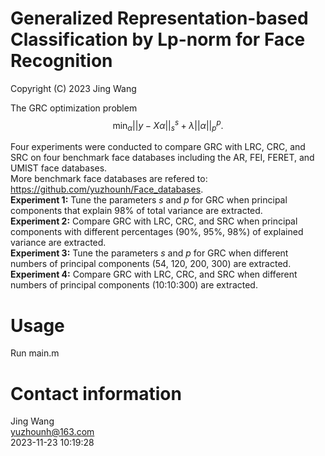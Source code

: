 # Generalized Representation-based Classification by Lp-norm for Face Recognition
Copyright (C) 2023 Jing Wang

The GRC optimization problem
$$\mathop{\min}_{\alpha}||y-X\alpha||_s^s+\lambda||\alpha||_p^p.$$

Four experiments were conducted to compare GRC with LRC, CRC, and SRC on four benchmark face databases including the AR, FEI, FERET, and UMIST face databases.  
More benchmark face databases are refered to: https://github.com/yuzhounh/Face_databases.  
**Experiment 1:** Tune the parameters $s$ and $p$ for GRC when principal components that explain 98% of total variance are extracted.  
**Experiment 2:** Compare GRC with LRC, CRC, and SRC when principal components with different percentages (90%, 95%, 98%) of explained variance are extracted.   
**Experiment 3:** Tune the parameters $s$ and $p$ for GRC when different numbers of principal components (54, 120, 200, 300) are extracted.  
**Experiment 4:** Compare GRC with LRC, CRC, and SRC when different numbers of principal components (10:10:300) are extracted.  

# Usage
Run main.m

# Contact information
Jing Wang  
yuzhounh@163.com   
2023-11-23 10:19:28  

